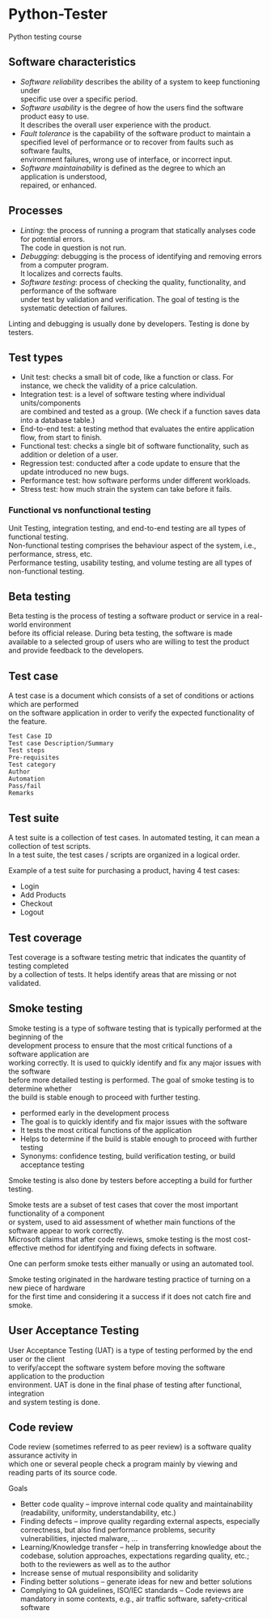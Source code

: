 # Python-Tester
Python testing course


## Software characteristics 

- *Software reliability* describes the ability of a system to keep functioning under  
  specific use over a specific period.  
- *Software usability* is the degree of how the users find the software product easy to use.  
  It describes the overall user experience with the product.  
- *Fault tolerance* is the capability of the software product to maintain a  
  specified level of performance or to recover from faults such as software faults,  
  environment failures, wrong use of interface, or incorrect input.  
- *Software maintainability* is defined as the degree to which an application is understood,  
  repaired, or enhanced.  

## Processes 

 - *Linting*: the process of running a program that statically analyses code for potential errors.  
   The code in question is not run.  
 - *Debugging*: debugging is the process of identifying and removing errors from a computer program.  
   It localizes and corrects faults.  
 - *Software testing*:  process of checking the quality, functionality, and performance of the software  
   under test by validation and verification. The goal of testing is the systematic detection of failures.  

Linting and debugging is usually done by developers. Testing is done by testers. 


## Test types

- Unit test: checks a small bit of code, like a function or class. For instance, we check the validity
  of a price calculation.  
- Integration test: is a level of software testing where individual units/components  
  are combined and tested as a group. (We check if a function saves data into a database table.)  
- End-to-end test: a testing method that evaluates the entire application flow, from start to finish.
- Functional test: checks a single bit of software functionality, such as addition or deletion of a user.
- Regression test: conducted after a code update to ensure that the update introduced no new bugs.
- Performance test: how software performs under different workloads.
- Stress test: how much strain the system can take before it fails.

### Functional vs nonfunctional testing  

Unit Testing, integration testing, and end-to-end testing are all types of functional testing.  
Non-functional testing comprises the behaviour aspect of the system, i.e., performance, stress, etc.  
Performance testing, usability testing, and volume testing are all types of non-functional testing.  

## Beta testing 

Beta testing is the process of testing a software product or service in a real-world environment  
before its official release. During beta testing, the software is made available to a selected 
group of users who are willing to test the product and provide feedback to the developers.  


## Test case 

A test case is a document which consists of a set of conditions or actions which are performed  
on the software application in order to verify the expected functionality of the feature.  

    Test Case ID 
    Test case Description/Summary
    Test steps 
    Pre-requisites 
    Test category
    Author
    Automation 
    Pass/fail
    Remarks

## Test suite 

A test suite is a collection of test cases. In automated testing, it can mean a collection of test scripts.  
In a test suite, the test cases / scripts are organized in a logical order.  

Example of a test suite for purchasing a product, having 4 test cases:

- Login
- Add Products
- Checkout
- Logout



## Test coverage

Test coverage is a software testing metric that indicates the quantity of testing completed  
by a collection of tests. It helps identify areas that are missing or not validated.


## Smoke testing 

Smoke testing is a type of software testing that is typically performed at the beginning of the  
development process to ensure that the most critical functions of a software application are   
working correctly. It is used to quickly identify and fix any major issues with the software   
before more detailed testing is performed. The goal of smoke testing is to determine whether   
the build is stable enough to proceed with further testing. 

- performed early in the development process
- The goal is to quickly identify and fix major issues with the software
- It tests the most critical functions of the application
- Helps to determine if the build is stable enough to proceed with further testing
- Synonyms: confidence testing, build verification testing, or build acceptance testing


Smoke testing is also done by testers before accepting a build for further testing.

Smoke tests are a subset of test cases that cover the most important functionality of a component  
or system, used to aid assessment of whether main functions of the software appear to work correctly.  
Microsoft claims that after code reviews, smoke testing is the most cost-effective method for 
identifying and fixing defects in software.  

One can perform smoke tests either manually or using an automated tool.  

Smoke testing originated in the hardware testing practice of turning on a new piece of hardware  
for the first time and considering it a success if it does not catch fire and smoke. 


## User Acceptance Testing

User Acceptance Testing (UAT) is a type of testing performed by the end user or the client  
to verify/accept the software system before moving the software application to the production  
environment. UAT is done in the final phase of testing after functional, integration  
and system testing is done.


## Code review

Code review (sometimes referred to as peer review) is a software quality assurance activity in  
which one or several people check a program mainly by viewing and reading parts of its source code.  

Goals 

- Better code quality  – improve internal code quality and maintainability
  (readability, uniformity, understandability, etc.)
- Finding defects  – improve quality regarding external aspects, especially correctness,
  but also find performance problems, security vulnerabilities, injected malware, ...
- Learning/Knowledge transfer  – help in transferring knowledge about the codebase, solution approaches,
  expectations regarding quality, etc.; both to the reviewers as well as to the author
- Increase sense of mutual responsibility and solidarity
- Finding better solutions  – generate ideas for new and better solutions 
- Complying to QA guidelines, ISO/IEC standards  – Code reviews are mandatory in some contexts, e.g.,
  air traffic software, safety-critical software








